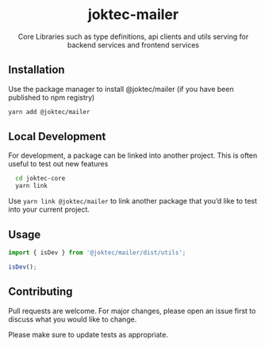 <div align="center">
  <h1>joktec-mailer</h1>
  <p>Core Libraries such as type definitions, api clients and utils serving for backend services and frontend services</p>
</div>

## Installation

Use the package manager to install @joktec/mailer (if you have been published to npm registry)

```bash
yarn add @joktec/mailer
```

## Local Development
For development, a package can be linked into another project. This is often useful to test out new features

```bash
  cd joktec-core
  yarn link
```

Use `yarn link @joktec/mailer` to link another package that you’d like to test into your current project.

## Usage

```javascript
import { isDev } from '@joktec/mailer/dist/utils';

isDev();
```

## Contributing

Pull requests are welcome. For major changes, please open an issue first to discuss what you would like to change.

Please make sure to update tests as appropriate.
